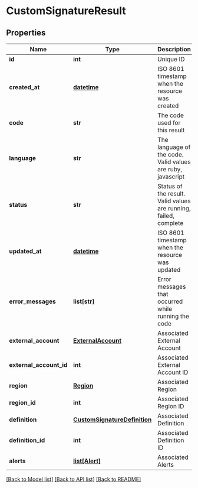 # CustomSignatureResult

## Properties
Name | Type | Description | Notes
------------ | ------------- | ------------- | -------------
**id** | **int** | Unique ID | [optional] 
**created_at** | [**datetime**](DateTime.md) | ISO 8601 timestamp when the resource was created | [optional] 
**code** | **str** | The code used for this result | [optional] 
**language** | **str** | The language of the code. Valid values are ruby, javascript | [optional] 
**status** | **str** | Status of the result. Valid values are running, failed, complete | [optional] 
**updated_at** | [**datetime**](DateTime.md) | ISO 8601 timestamp when the resource was updated | [optional] 
**error_messages** | **list[str]** | Error messages that occurred while running the code | [optional] 
**external_account** | [**ExternalAccount**](ExternalAccount.md) | Associated External Account | [optional] 
**external_account_id** | **int** | Associated External Account ID | [optional] 
**region** | [**Region**](Region.md) | Associated Region | [optional] 
**region_id** | **int** | Associated Region ID | [optional] 
**definition** | [**CustomSignatureDefinition**](CustomSignatureDefinition.md) | Associated Definition | [optional] 
**definition_id** | **int** | Associated Definition ID | [optional] 
**alerts** | [**list[Alert]**](Alert.md) | Associated Alerts | [optional] 

[[Back to Model list]](../README.md#documentation-for-models) [[Back to API list]](../README.md#documentation-for-api-endpoints) [[Back to README]](../README.md)


